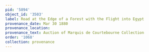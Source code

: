 ```yaml
---
pid: '5894'
object_id: '3503'
label: Road at the Edge of a Forest with the Flight into Egypt
provenance_date: Mar 30 1880
provenance_location:
provenance_text: Auction of Marquis de Courtebourne Collection
order: '1068'
collection: provenance
---
```

